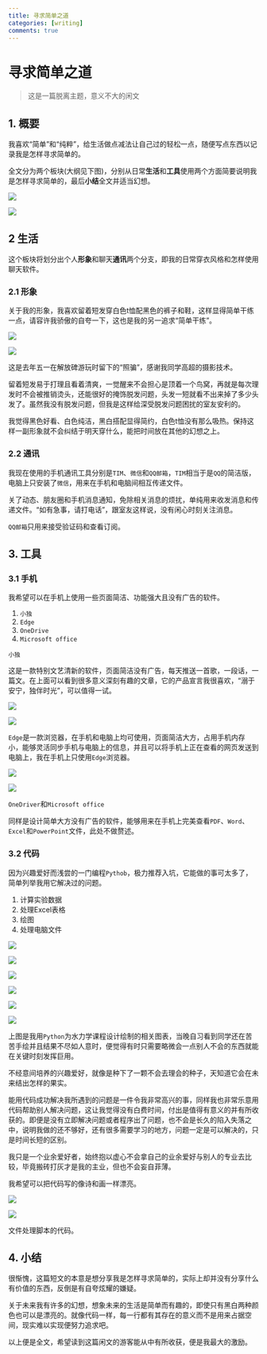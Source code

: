 ```yaml
---
title: 寻求简单之道
categories: [writing]
comments: true
---
```


# 寻求简单之道

> 这是一篇脱离主题，意义不大的闲文

## 1. 概要

我喜欢“简单”和“纯粹”，给生活做点减法让自己过的轻松一点，随便写点东西以记录我是怎样寻求简单的。

全文分为两个板块(大纲见下图)，分别从日常**生活**和**工具**使用两个方面简要说明我是怎样寻求简单的，最后**小结**全文并适当幻想。

![](D:/Git/QLX/assets/2022-06-08/01.png)

<img src="{{ '/assets/2022-06-08/01.png' | relative_url }}">

## 2 生活

这个板块将划分出个人**形象**和聊天**通讯**两个分支，即我的日常穿衣风格和怎样使用聊天软件。

### 2.1 形象

关于我的形象，我喜欢留着短发穿白色t恤配黑色的裤子和鞋，这样显得简单干练一点，请容许我骄傲的自夸一下，这也是我的另一追求“简单干练”。

![](D:/Git/QLX/assets/2022-06-08/02.png)

<img src="{{ '/assets/2022-06-08/02.png' | relative_url }}">

这是去年五一在解放碑游玩时留下的“照骗”，感谢我同学高超的摄影技术。

留着短发易于打理且看着清爽，一觉醒来不会担心是顶着一个鸟窝，再就是每次理发时不会被推销烫头，还能很好的掩饰脱发问题，头发一短就看不出来掉了多少头发了。虽然我没有脱发问题，但我是这样给深受脱发问题困扰的室友安利的。

我觉得黑色好看、白色纯洁，黑白搭配显得简约，白色t恤没有那么吸热。保持这样一副形象就不会纠结于明天穿什么，能把时间放在其他的幻想之上。

### 2.2 通讯

我现在使用的手机通讯工具分别是`TIM`、`微信`和`QQ邮箱`，`TIM`相当于是`QQ`的简洁版，电脑上只安装了`微信`，用来在手机和电脑间相互传递文件。

关了动态、朋友圈和手机消息通知，免除相关消息的烦扰，单纯用来收发消息和传递文件。“如有急事，请打电话”，跟室友这样说，没有闲心时刻关注消息。

`QQ邮箱`只用来接受验证码和查看订阅。

## 3. 工具

### 3.1 手机

我希望可以在手机上使用一些页面简洁、功能强大且没有广告的软件。

1. `小独`
2. `Edge`
3. `OneDrive`
4. `Microsoft office`

`小独`

这是一款特别文艺清新的软件，页面简洁没有广告，每天推送一首歌，一段话，一篇文。在上面可以看到很多意义深刻有趣的文章，它的产品宣言我很喜欢，“溺于安宁，独伴时光”，可以值得一试。

![](D:/Git/QLX/assets/2022-06-08/03.png)

<img src="{{ '/assets/2022-06-08/03.png' | relative_url }}">

`Edge`是一款浏览器，在手机和电脑上均可使用，页面简洁大方，占用手机内存小，能够灵活同步手机与电脑上的信息，并且可以将手机上正在查看的网页发送到电脑上，我在手机上只使用`Edge`浏览器。

![](D:/Git/QLX/assets/2022-06-08/04.png)

<img src="{{ '/assets/2022-06-08/04.png' | relative_url }}">

`OneDriver`和`Microsoft office`

同样是设计简单大方没有广告的软件，能够用来在手机上完美查看`PDF`、`Word`、`Excel`和`PowerPoint`文件，此处不做赘述。

### 3.2 代码

因为兴趣爱好而浅尝的一门编程`Pythob`，极力推荐入坑，它能做的事可太多了，简单列举我用它解决过的问题。
1. 计算实验数据
2. 处理Excel表格
3. 绘图
4. 处理电脑文件

![](D:/Git/QLX/assets/2022-06-08/05.png)

<img src="{{ '/assets/2022-06-08/05.png' | relative_url }}">

![](D:/Git/QLX/assets/2022-06-08/06.png)

<img src="{{ '/assets/2022-06-08/06.png' | relative_url }}">

![](D:/Git/QLX/assets/2022-06-08/07.png)

<img src="{{ '/assets/2022-06-08/07.png' | relative_url }}">

上图是我用`Python`为水力学课程设计绘制的相关图表，当晚自习看到同学还在苦苦手绘并且结果不尽如人意时，便觉得有时只需要略微会一点别人不会的东西就能在关键时刻发挥巨用。

不经意间培养的兴趣爱好，就像是种下了一颗不会去理会的种子，天知道它会在未来结出怎样的果实。

能用代码成功解决我所遇到的问题是一件令我非常高兴的事，同样我也非常乐意用代码帮助别人解决问题，这让我觉得没有白费时间，付出是值得有意义的并有所收获的。即便是没有立即解决问题或者程序出了问题，也不会是长久的陷入失落之中，说明我做的还不够好，还有很多需要学习的地方，问题一定是可以解决的，只是时间长短的区别。

我只是一个业余爱好者，始终抱以虚心不会拿自己的业余爱好与别人的专业去比较，毕竟搬砖打灰才是我的主业，但也不会妄自菲薄。

我希望可以把代码写的像诗和画一样漂亮。

![](D:/Git/QLX/assets/2022-06-08/08.png)

<img src="{{ '/assets/2022-06-08/08.png' | relative_url }}">

文件处理脚本的代码。

## 4. 小结

很惭愧，这篇短文的本意是想分享我是怎样寻求简单的，实际上却并没有分享什么有价值的东西，反倒是有自夸炫耀的嫌疑。

关于未来我有许多的幻想，想象未来的生活是简单而有趣的，即使只有黑白两种颜色也可以是漂亮的。就像代码一样，每一行都有其存在的意义而不是用来占据空间，现实难以实现便努力追求吧。

以上便是全文，希望读到这篇闲文的游客能从中有所收获，便是我最大的激励。
